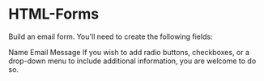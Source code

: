 # HTML-Forms
Build an email form. You'll need to create the following fields:

Name
Email
Message
If you wish to add radio buttons, checkboxes, or a drop-down menu to include additional information, you are welcome to do so.
